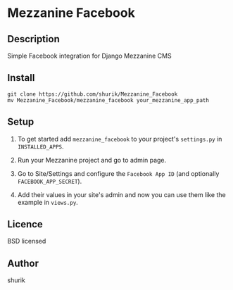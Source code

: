 # Mezzanine Facebook

## Description

Simple Facebook integration for Django Mezzanine CMS

## Install

```
git clone https://github.com/shurik/Mezzanine_Facebook
mv Mezzanine_Facebook/mezzanine_facebook your_mezzanine_app_path
```

## Setup

1. To get started add `mezzanine_facebook` to your project's `settings.py` in `INSTALLED_APPS`.

2. Run your Mezzanine project and go to admin page.

3. Go to Site/Settings and configure the `Facebook App ID` (and optionally `FACEBOOK_APP_SECRET`).

4. Add their values in your site's admin and now you can use them like the example in `views.py`.

## Licence

BSD licensed

## Author

shurik
